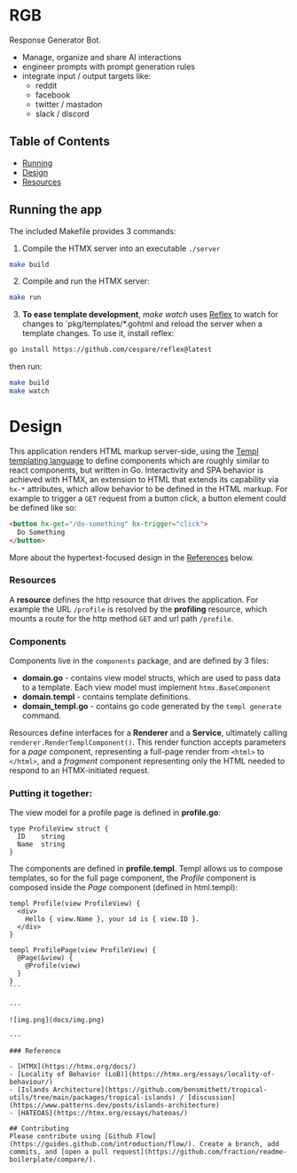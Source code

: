 # RGB

Response Generator Bot.

- Manage, organize and share AI interactions
- engineer prompts with prompt generation rules
- integrate input / output targets like:
  - reddit
  - facebook
  - twitter / mastadon
  - slack / discord

## Table of Contents

- [Running](#Running)
- [Design](#Design)
- [Resources](#Resources)

## Running the app
The included Makefile provides 3 commands:

1) Compile the HTMX server into an executable `./server`
```sh
make build
```

2) Compile and run the HTMX server:
```sh 
make run
```

3) **To ease template development**, *make watch* uses [Reflex](https://github.com/cespare/reflex) 
to watch for changes to `pkg/templates/*.gohtml and reload the server when a template changes.
To use it, install reflex:

```sh
go install https://github.com/cespare/reflex@latest
```
then run:
```sh  
make build
make watch
```


#  Design
This application renders HTML markup server-side, using the [Templ templating language](https://templ.guide/) to define components which are roughly similar to react components, but written in Go. Interactivity and SPA behavior is achieved with HTMX, an extension to HTML that extends its capability via `hx-*` attributes, which allow behavior to be defined in the HTML markup.  For example to trigger a `GET` request from a button click, a button element could be defined like so: 
```html
<button hx-get="/do-something" hx-trigger="click">
  Do Something
</button>
```

More about the hypertext-focused design in the [References](#references) below.

### Resources
A **resource** defines the http resource that drives the application.  For example the URL `/profile` is resolved by the 
**profiling** resource, which mounts a route for the http method `GET` and url path `/profile`.

### Components
Components live in the `components` package, and are defined by 3 files:
* **domain.go** - contains view model structs, which are used to pass data to a template. Each view model must implement `htmx.BaseComponent` 
* **domain.templ** - contains template definitions. 
* **domain_templ.go** - contains go code generated by the `templ generate` command.

Resources define interfaces for a **Renderer** and a **Service**, ultimately calling `renderer.RenderTemplComponent()`. This render function accepts parameters for a _page_ component, representing a full-page render from `<html>` to `</html>`, and a _fragment_ component representing only the HTML needed to respond to an HTMX-initiated request.  

### Putting it together:

The view model for a profile page is defined in **profile.go**:
```
type ProfileView struct {
  ID    string
  Name  string
}
```

The components are defined in **profile.templ**.  Templ allows us to compose templates, so for the full page component, the _Profile_ component is composed inside the _Page_ component (defined in html.templ):
````
templ Profile(view ProfileView) {
  <div>
    Hello { view.Name }, your id is { view.ID }.
  </div>
}

templ ProfilePage(view ProfileView) {
  @Page(&view) {
    @Profile(view)
  }
}
```

---

![img.png](docs/img.png)

---

### Reference

- [HTMX](https://htmx.org/docs/)
- [Locality of Behavior (LoB)](https://htmx.org/essays/locality-of-behaviour/)
- [Islands Architecture](https://github.com/bensmithett/tropical-utils/tree/main/packages/tropical-islands) / [discussion](https://www.patterns.dev/posts/islands-architecture)
- [HATEOAS](https://htmx.org/essays/hateoas/)

## Contributing
Please contribute using [Github Flow](https://guides.github.com/introduction/flow/). Create a branch, add commits, and [open a pull request](https://github.com/fraction/readme-boilerplate/compare/).
